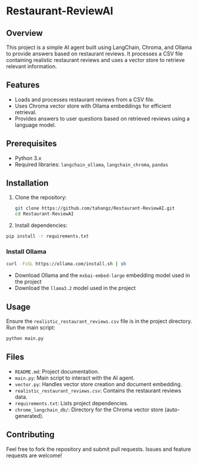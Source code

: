 # Restaurant-ReviewAI

## Overview
This project is a simple AI agent built using LangChain, Chroma, and Ollama to provide answers based on restaurant reviews. It processes a CSV file containing realistic restaurant reviews and uses a vector store to retrieve relevant information.

## Features
- Loads and processes restaurant reviews from a CSV file.
- Uses Chroma vector store with Ollama embeddings for efficient retrieval.
- Provides answers to user questions based on retrieved reviews using a language model.

## Prerequisites
- Python 3.x
- Required libraries: `langchain_ollama`, `langchain_chroma`, `pandas`

## Installation
1. Clone the repository:
   ```bash
   git clone https://github.com/tahangz/Restaurant-ReviewAI.git
   cd Restaurant-ReviewAI
2. Install dependencies:
```bash
pip install -r requirements.txt
````

### Install Ollama
```bash
curl -fsSL https://ollama.com/install.sh | sh
```
- Download Ollama and the `mxbai-embed-large` embedding model used in the project
- Download the `llama3.2` model used in the project

## Usage
Ensure the `realistic_restaurant_reviews.csv` file is in the project directory.
Run the main script:
```bash
python main.py
````

## Files
- `README.md`: Project documentation.
- `main.py`: Main script to interact with the AI agent.
- `vector.py`: Handles vector store creation and document embedding.
- `realistic_restaurant_reviews.csv`: Contains the restaurant reviews data.
- `requirements.txt`: Lists project dependencies.
- `chrome_langchain_db/`: Directory for the Chroma vector store (auto-generated).

## Contributing
Feel free to fork the repository and submit pull requests. Issues and feature requests are welcome!
